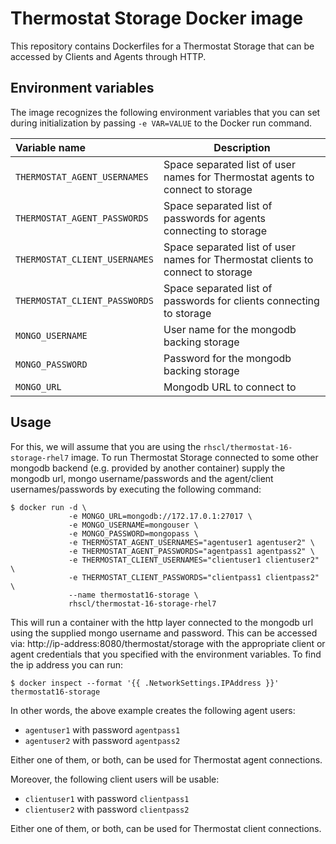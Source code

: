 Thermostat Storage Docker image
=============================

This repository contains Dockerfiles for a Thermostat Storage
that can be accessed by Clients and Agents through HTTP.

Environment variables
---------------------------------

The image recognizes the following environment variables that you can set during
initialization by passing `-e VAR=VALUE` to the Docker run command.

|    Variable name               |    Description                              |
| :----------------------------- | -----------------------------------------   |
|  `THERMOSTAT_AGENT_USERNAMES`  | Space separated list of user names for Thermostat agents to connect to storage |
|  `THERMOSTAT_AGENT_PASSWORDS`  | Space separated list of passwords for agents connecting to storage   |
|  `THERMOSTAT_CLIENT_USERNAMES` | Space separated list of user names for Thermostat clients to connect to storage |
|  `THERMOSTAT_CLIENT_PASSWORDS` | Space separated list of passwords for clients connecting to storage  |
|  `MONGO_USERNAME`              | User name for the mongodb backing storage   |
|  `MONGO_PASSWORD`              | Password for the mongodb backing storage    |
|  `MONGO_URL`                   | Mongodb URL to connect to                   |

Usage
---------------------------------

For this, we will assume that you are using the `rhscl/thermostat-16-storage-rhel7` image.
To run Thermostat Storage connected to some other mongodb backend (e.g. provided by
another container) supply the mongodb url, mongo username/passwords and the agent/client
usernames/passwords by executing the following command:

```
$ docker run -d \
             -e MONGO_URL=mongodb://172.17.0.1:27017 \
             -e MONGO_USERNAME=mongouser \
             -e MONGO_PASSWORD=mongopass \
             -e THERMOSTAT_AGENT_USERNAMES="agentuser1 agentuser2" \
             -e THERMOSTAT_AGENT_PASSWORDS="agentpass1 agentpass2" \
             -e THERMOSTAT_CLIENT_USERNAMES="clientuser1 clientuser2" \
             -e THERMOSTAT_CLIENT_PASSWORDS="clientpass1 clientpass2" \
             --name thermostat16-storage \
             rhscl/thermostat-16-storage-rhel7
```

This will run a container with the http layer connected to the mongodb url using
the supplied mongo username and password. This can be accessed via:
http://ip-address:8080/thermostat/storage with the appropriate client or
agent credentials that you specified with the environment variables. To find the
ip address you can run:

```
$ docker inspect --format '{{ .NetworkSettings.IPAddress }}' thermostat16-storage
```

In other words, the above example creates the following agent users:

- `agentuser1` with password `agentpass1`
- `agentuser2` with password `agentpass2`

Either one of them, or both, can be used for Thermostat agent connections.

Moreover, the following client users will be usable:

- `clientuser1` with password `clientpass1`
- `clientuser2` with password `clientpass2`

Either one of them, or both, can be used for Thermostat client connections.
